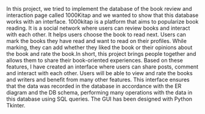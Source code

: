 In this project, we tried to implement the database of the book review and interaction page called 1000Kitap and we wanted to show that this database works with an interface.
1000kitap is a platform that aims to popularize book reading. It is a social network where users can review books and interact with each other. It helps users choose the book to read next. Users can mark the books they have read and want to read on their profiles. While marking, they can add whether they liked the book or their opinions about the book and rate the book.In short, this project brings people together and allows them to share their book-oriented experiences.
Based on these features, I have created an interface where users can share posts, comment and interact with each other. Users will be able to view and rate the books and writers and benefit from many other features. This interface ensures that the data was recorded in the database in accordance with the ER diagram and the DB schema, performing many operations with the data in this database using SQL queries.
The GUI has been designed with Python Tkinter.
